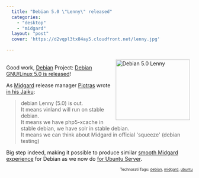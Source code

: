 ```yaml
---
  title: "Debian 5.0 \"Lenny\" released"
  categories: 
    - "desktop"
    - "midgard"
  layout: "post"
  cover: 'https://d2vqpl3tx84ay5.cloudfront.net/lenny.jpg'

---
```

<p>
<img src="https://d2vqpl3tx84ay5.cloudfront.net/lenny.jpg" height="163" width="200" border="0" align="right" hspace="8" vspace="4" alt="Debian 5.0 Lenny" title="Debian 5.0 Lenny" /><br />Good work, <a href="http://www.debian.org/">Debian</a> Project: <a href="http://www.debian.org/News/2009/20090214">Debian GNU/Linux 5.0 is released</a>!
</p><p>
As <a href="http://www.midgard-project.org/">Midgard</a> release manager <a href="http://blogs.nemein.com/people/piotras/">Piotras</a> wrote <a href="http://piotras.jaiku.com/presence/53745934#comments">in his Jaiku</a>:
</p><blockquote>
debian Lenny (5.0) is out.
<br />It means vinland will run on stable debian.
<br />It means we have php5-xcache in stable debian, we have solr in stable debian.
<br />It means we can think about Midgard in official 'squeeze' (debian testing)
</blockquote><p>
Big step indeed, making it possible to produce similar <a href="http://www.midgard-project.org/documentation/ubuntu/">smooth Midgard experience</a> for Debian as we now do <a href="http://bergie.iki.fi/blog/nemein_is_going_to_ubuntu_server/">for Ubuntu Server</a>.
</p>
<p style="text-align:right;font-size:10px;">Technorati Tags: <a href="http://www.technorati.com/tag/debian" rel="tag">debian</a>, <a href="http://www.technorati.com/tag/midgard" rel="tag">midgard</a>, <a href="http://www.technorati.com/tag/ubuntu" rel="tag">ubuntu</a></p>

